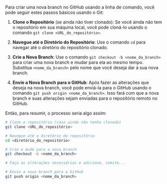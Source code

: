 Para criar uma nova branch no GitHub usando a linha de comando, você pode seguir estes passos básicos usando o Git:

1. **Clone o Repositório** (se ainda não tiver clonado): Se você ainda não tem o repositório em sua máquina local, você pode cloná-lo usando o comando `git clone <URL_do_repositório>`.

2. **Navegue até o Diretório do Repositório**: Use o comando `cd` para navegar até o diretório do repositório clonado.

3. **Crie a Nova Branch**: Use o comando `git checkout -b <nome_da_branch>` para criar uma nova branch e mudar para ela ao mesmo tempo. Substitua `<nome_da_branch>` pelo nome que você deseja dar à sua nova branch.

4. **Envie a Nova Branch para o GitHub**: Após fazer as alterações que deseja na nova branch, você pode enviá-la para o GitHub usando o comando `git push origin <nome_da_branch>`. Isso fará com que a nova branch e suas alterações sejam enviadas para o repositório remoto no GitHub.

Então, para resumir, o processo seria algo assim:

```bash
# Clone o repositório (caso ainda não tenha clonado)
git clone <URL_do_repositório>

# Navegue até o diretório do repositório
cd <diretório_do_repositório>

# Crie e mude para a nova branch
git checkout -b <nome_da_branch>

# Faça as alterações necessárias e adicione, comite...

# Envie a nova branch para o GitHub
git push origin <nome_da_branch>
